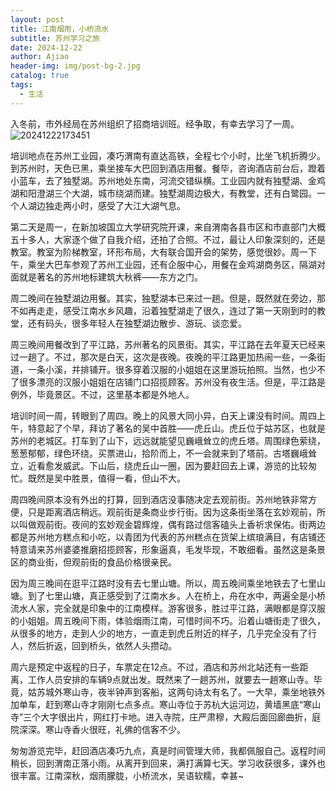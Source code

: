 ```yaml
---
layout: post
title: 江南烟雨，小桥流水
subtitle: 苏州学习之旅
date: 2024-12-22
author: Ajiao
header-img: img/post-bg-2.jpg
catalog: true
tags:
  - 生活
---
```

入冬前，市外经局在苏州组织了招商培训班。经争取，有幸去学习了一周。
![20241222173451](https://image.baidu.com/search/down?url=https://tvax4.sinaimg.cn/large/0089JD2uly1hwtu27znm2j32tc1to1ky.jpg)

培训地点在苏州工业园，凑巧渭南有直达高铁，全程七个小时，比坐飞机折腾少。到苏州时，天色已黑，乘坐接车大巴回到酒店用餐。餐毕，咨询酒店前台后，蹬着小蓝车，去了独墅湖。苏州地处东南，河流交错纵横。工业园内就有独墅湖、金鸡湖和阳澄湖三个大湖，城市绕湖而建。独墅湖周边极大，有教堂，还有白鹭园。一个人湖边独走两小时，感受了大江大湖气息。

第二天是周一，在新加坡国立大学研究院开课，来自渭南各县市区和市直部门大概五十多人，大家逐个做了自我介绍，还拍了合照。不过，最让人印象深刻的，还是教室。教室为阶梯教室，环形布局，大有联合国开会的架势，感觉很妙。周一下午，乘坐大巴车参观了苏州工业园，还有企服中心，用餐在金鸡湖商务区，隔湖对面就是著名的苏州地标建筑大秋裤——东方之门。

周二晚间在独墅湖边用餐。其实，独墅湖本已来过一趟。但是，既然就在旁边，那不如再走走，感受江南水乡风趣，沿着独墅湖走了很久，连过了第一天刚到时的教堂，还有码头，很多年轻人在独墅湖边散步、游玩、谈恋爱。

周三晚间用餐改到了平江路，苏州著名的风景街。其实，平江路在去年夏天已经来过一趟了。不过，那次是白天，这次是夜晚。夜晚的平江路更加热闹一些，一条街道，一条小溪，并排铺开。很多穿着汉服的小姐姐在这里游玩拍照。当然，也少不了很多漂亮的汉服小姐姐在店铺门口招揽顾客。苏州没有夜生活。但是，平江路是例外，毕竟景区。不过，这里基本都是外地人。

培训时间一周，转眼到了周四。晚上的风景大同小异，白天上课没有时间。周四上午，特意起了个早，拜访了著名的吴中首胜——虎丘山。虎丘位于姑苏区，也就是苏州的老城区。打车到了山下，远远就能望见巍峨耸立的虎丘塔。周围绿色萦绕，葱葱郁郁，绿色环绕。买票进山，拾阶而上，不一会就来到了塔前。古塔巍峨耸立，近看愈发威武。下山后，绕虎丘山一圈，因为要赶回去上课，游览的比较匆忙。既然是吴中胜景，值得一看，但山不大。

周四晚间原本没有外出的打算，回到酒店没事随决定去观前街。苏州地铁非常方便，只是距离酒店稍远。观前街是条商业步行街。因为这条街坐落在玄妙观前，所以叫做观前街。夜间的玄妙观金碧辉煌，偶有路过信客磕头上香祈求保佑。街两边都是苏州地方糕点和小吃，以青团为代表的苏州糕点在货架上缤琅满目，有店铺还特意请来苏州婆婆推磨招揽顾客，形象逼真，毛发毕现，不敢细看。虽然这是条景区的商业街，但观前街的食品价格很亲民。

因为周三晚间在逛平江路时没有去七里山塘。所以，周五晚间乘坐地铁去了七里山塘。到了七里山塘，真正感受到了江南水乡。人在桥上，舟在水中，两遍全是小桥流水人家，完全就是印象中的江南模样。游客很多，胜过平江路，满眼都是穿汉服的小姐姐。周五晚间下雨，体验烟雨江南，可惜时间不巧。沿着山塘街走了很久，从很多的地方，走到人少的地方，一直走到虎丘附近的样子，几乎完全没有了行人，然后折返，回到桥头，依然人头攒动。

周六是预定中返程的日子，车票定在12点。不过，酒店和苏州北站还有一些距离，工作人员安排的车辆9点就出发。既然来了一趟苏州，就要去一趟寒山寺。毕竟，姑苏城外寒山寺，夜半钟声到客船，这两句诗太有名了。一大早，乘坐地铁外加单车，赶到寒山寺才刚刚七点多点。寒山寺位于苏杭大运河边，黄墙黑底“寒山寺”三个大字很出片，网红打卡地。进入寺院，庄严肃穆，大殿后面回廊曲折，庭院深深。寒山寺香火很旺，礼佛的信客不少。

匆匆游览完毕，赶回酒店凑巧九点，真是时间管理大师，我都佩服自己。返程时间稍长，回到渭南正落小雨。从离开到回来，满打满算七天。学习收获很多，课外也很丰富。江南深秋，烟雨朦胧，小桥流水，吴语软糯，幸甚~
